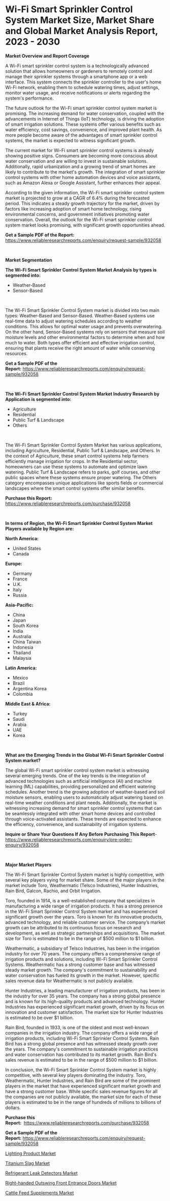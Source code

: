 <p><h1>Wi-Fi Smart Sprinkler Control System Market Size, Market Share and Global Market Analysis Report, 2023 - 2030</h1></p><p><strong>Market Overview and Report Coverage</strong></p>
<p><p>A Wi-Fi smart sprinkler control system is a technologically advanced solution that allows homeowners or gardeners to remotely control and manage their sprinkler systems through a smartphone app or a web interface. This system connects the sprinkler controller to the user's home Wi-Fi network, enabling them to schedule watering times, adjust settings, monitor water usage, and receive notifications or alerts regarding the system's performance.</p><p>The future outlook for the Wi-Fi smart sprinkler control system market is promising. The increasing demand for water conservation, coupled with the advancements in Internet of Things (IoT) technology, is driving the adoption of smart irrigation solutions. These systems offer various benefits such as water efficiency, cost savings, convenience, and improved plant health. As more people become aware of the advantages of smart sprinkler control systems, the market is expected to witness significant growth.</p><p>The current market for Wi-Fi smart sprinkler control systems is already showing positive signs. Consumers are becoming more conscious about water conservation and are willing to invest in sustainable solutions. Additionally, rapid urbanization and a growing trend of smart homes are likely to contribute to the market's growth. The integration of smart sprinkler control systems with other home automation devices and voice assistants, such as Amazon Alexa or Google Assistant, further enhances their appeal.</p><p>According to the given information, the Wi-Fi smart sprinkler control system market is projected to grow at a CAGR of 6.4% during the forecasted period. This indicates a steady growth trajectory for the market, driven by factors like increasing adoption of smart home technology, rising environmental concerns, and government initiatives promoting water conservation. Overall, the outlook for the Wi-Fi smart sprinkler control system market looks promising, with significant growth opportunities ahead.</p></p>
<p><strong>Get a Sample PDF of the Report:</strong> <a href="https://www.reliableresearchreports.com/enquiry/request-sample/932058">https://www.reliableresearchreports.com/enquiry/request-sample/932058</a></p>
<p>&nbsp;</p>
<p><strong>Market Segmentation</strong></p>
<p><strong>The Wi-Fi Smart Sprinkler Control System Market Analysis by types is segmented into:</strong></p>
<p><ul><li>Weather-Based</li><li>Sensor-Based</li></ul></p>
<p>&nbsp;</p>
<p><p>The Wi-Fi Smart Sprinkler Control System market is divided into two main types: Weather-Based and Sensor-Based. Weather-Based systems use real-time data to adjust watering schedules according to weather conditions. This allows for optimal water usage and prevents overwatering. On the other hand, Sensor-Based systems rely on sensors that measure soil moisture levels and other environmental factors to determine when and how much to water. Both types offer efficient and effective irrigation control, ensuring that plants receive the right amount of water while conserving resources.</p></p>
<p><strong>Get a Sample PDF of the Report:</strong>&nbsp;<a href="https://www.reliableresearchreports.com/enquiry/request-sample/932058">https://www.reliableresearchreports.com/enquiry/request-sample/932058</a></p>
<p>&nbsp;</p>
<p><strong>The Wi-Fi Smart Sprinkler Control System Market Industry Research by Application is segmented into:</strong></p>
<p><ul><li>Agriculture</li><li>Residential</li><li>Public Turf & Landscape</li><li>Others</li></ul></p>
<p>&nbsp;</p>
<p><p>The Wi-Fi Smart Sprinkler Control System Market has various applications, including Agriculture, Residential, Public Turf & Landscape, and Others. In the context of Agriculture, these smart control systems help farmers efficiently manage irrigation for crops. In the Residential sector, homeowners can use these systems to automate and optimize lawn watering. Public Turf & Landscape refers to parks, golf courses, and other public spaces where these systems ensure proper watering. The Others category encompasses unique applications like sports fields or commercial landscapes where the smart control systems offer similar benefits.</p></p>
<p><strong>Purchase this Report:</strong>&nbsp; <a href="https://www.reliableresearchreports.com/purchase/932058">https://www.reliableresearchreports.com/purchase/932058</a></p>
<p>&nbsp;</p>
<p><strong>In terms of Region, the Wi-Fi Smart Sprinkler Control System Market Players available by Region are:</strong></p>
<p>
    <p> <strong> North America: </strong>
        <ul>
            <li>United States</li>
            <li>Canada</li>
        </ul>
        </p> 
    <p> <strong> Europe: </strong>
        <ul>
            <li>Germany</li>
            <li>France</li>
            <li>U.K.</li>
            <li>Italy</li>
            <li>Russia</li>
        </ul>
        </p> 
    <p> <strong> Asia-Pacific: </strong>
        <ul>
            <li>China</li>
            <li>Japan</li>
            <li>South Korea</li>
            <li>India</li>
            <li>Australia</li>
            <li>China Taiwan</li>
            <li>Indonesia</li>
            <li>Thailand</li>
            <li>Malaysia</li>
        </ul>
        </p> 
    <p> <strong> Latin America: </strong>
        <ul>
            <li>Mexico</li>
            <li>Brazil</li>
            <li>Argentina Korea</li>
            <li>Colombia</li>
        </ul>
        </p> 
    <p> <strong> Middle East & Africa: </strong>
        <ul>
            <li>Turkey</li>
            <li>Saudi</li>
            <li>Arabia</li>
            <li>UAE</li>
            <li>Korea</li>
        </ul>
    </p>
    </p>
<p>&nbsp;</p>
<p><strong>What are the Emerging Trends in the Global Wi-Fi Smart Sprinkler Control System market?</strong></p>
<p><p>The global Wi-Fi smart sprinkler control system market is witnessing several emerging trends. One of the key trends is the integration of advanced technologies such as artificial intelligence (AI) and machine learning (ML) capabilities, providing personalized and efficient watering schedules. Another trend is the growing adoption of weather-based and soil moisture sensors, enabling users to automatically adjust watering based on real-time weather conditions and plant needs. Additionally, the market is witnessing increasing demand for smart sprinkler control systems that can be seamlessly integrated with other smart home devices and controlled through voice-activated assistants. These trends are expected to enhance the efficiency, convenience, and sustainability of irrigation systems.</p></p>
<p><strong>Inquire or Share Your Questions If Any Before Purchasing This Report</strong>- <a href="https://www.reliableresearchreports.com/enquiry/pre-order-enquiry/932058">https://www.reliableresearchreports.com/enquiry/pre-order-enquiry/932058</a></p>
<p>&nbsp;</p>
<p><strong>Major Market Players</strong></p>
<p><p>The Wi-Fi Smart Sprinkler Control System market is highly competitive, with several key players vying for market share. Some of the major players in the market include Toro, Weathermatic (Telsco Industries), Hunter Industries, Rain Bird, Galcon, Rachio, and Orbit Irrigation.</p><p>Toro, founded in 1914, is a well-established company that specializes in manufacturing a wide range of irrigation products. It has a strong presence in the Wi-Fi Smart Sprinkler Control System market and has experienced significant growth over the years. Toro is known for its innovative products, advanced technology, and reliable customer service. The company’s market growth can be attributed to its continuous focus on research and development, as well as strategic partnerships and acquisitions. The market size for Toro is estimated to be in the range of $500 million to $1 billion.</p><p>Weathermatic, a subsidiary of Telsco Industries, has been in the irrigation industry for over 70 years. The company offers a comprehensive range of irrigation products and solutions, including Wi-Fi Smart Sprinkler Control Systems. Weathermatic has a strong customer base and has witnessed steady market growth. The company's commitment to sustainability and water conservation has fueled its growth in the market. However, specific sales revenue data for Weathermatic is not publicly available.</p><p>Hunter Industries, a leading manufacturer of irrigation products, has been in the industry for over 35 years. The company has a strong global presence and is known for its high-quality products and advanced technology. Hunter Industries has experienced significant market growth, driven by its focus on innovation and customer satisfaction. The market size for Hunter Industries is estimated to be over $1 billion.</p><p>Rain Bird, founded in 1933, is one of the oldest and most well-known companies in the irrigation industry. The company offers a wide range of irrigation products, including Wi-Fi Smart Sprinkler Control Systems. Rain Bird has a strong global presence and has witnessed steady growth over the years. The company's commitment to sustainable irrigation practices and water conservation has contributed to its market growth. Rain Bird's sales revenue is estimated to be in the range of $500 million to $1 billion.</p><p>In conclusion, the Wi-Fi Smart Sprinkler Control System market is highly competitive, with several key players dominating the industry. Toro, Weathermatic, Hunter Industries, and Rain Bird are some of the prominent players in the market that have experienced significant market growth and have a strong customer base. While specific sales revenue figures for all the companies are not publicly available, the market size for each of these players is estimated to be in the range of hundreds of millions to billions of dollars.</p></p>
<p><strong>Purchase this Report:</strong>&nbsp;&nbsp;<a href="https://www.reliableresearchreports.com/purchase/932058">https://www.reliableresearchreports.com/purchase/932058</a></p>
<p></p>
<p><strong>Get a Sample PDF of the Report:</strong>&nbsp;<a href="https://www.reliableresearchreports.com/enquiry/request-sample/932058">https://www.reliableresearchreports.com/enquiry/request-sample/932058</a></p>
<p><p><a href="https://www.reportprime.com/lighting-product-r1062">Lighting Product Market</a></p><p><a href="https://medium.com/@carolclarkson766/titanium-slag-market-size-growth-forecast-2023-2030-38ab84e5d8bd">Titanium Slag Market</a></p><p><a href="https://www.reportprime.com/refrigerant-leak-detectors-r7149">Refrigerant Leak Detectors Market</a></p><p><a href="https://issuu.com/reportprime-2/docs/right-handed-outswing-front-entrance-doors-market-?fr=xKAE9_zU1NQ">Right-handed Outswing Front Entrance Doors Market</a></p><p><a href="https://www.linkedin.com/pulse/cattle-feed-supplements-market-size-2023-2030-global-9xlhe/">Cattle Feed Supplements Market</a></p></p>